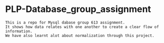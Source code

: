 # PLP-Database_group_assignment
    This is a repo for Mysql dabase group 613 assignment.
    It shows how data relates with one another to create a clear flow of information.
    We have also learnt alot about normalization through this project.
